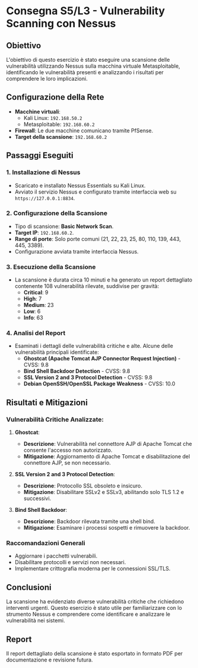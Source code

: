 # Consegna S5/L3 - Vulnerability Scanning con Nessus

## Obiettivo
L'obiettivo di questo esercizio è stato eseguire una scansione delle vulnerabilità utilizzando Nessus sulla macchina virtuale Metasploitable, identificando le vulnerabilità presenti e analizzando i risultati per comprendere le loro implicazioni.

## Configurazione della Rete
- **Macchine virtuali**:
  - Kali Linux: `192.168.50.2`
  - Metasploitable: `192.168.60.2`
- **Firewall**: Le due macchine comunicano tramite PfSense.
- **Target della scansione**: `192.168.60.2`

## Passaggi Eseguiti

### 1. Installazione di Nessus
- Scaricato e installato Nessus Essentials su Kali Linux.
- Avviato il servizio Nessus e configurato tramite interfaccia web su `https://127.0.0.1:8834`.

### 2. Configurazione della Scansione
- Tipo di scansione: **Basic Network Scan**.
- **Target IP**: `192.168.60.2`.
- **Range di porte**: Solo porte comuni (21, 22, 23, 25, 80, 110, 139, 443, 445, 3389).
- Configurazione avviata tramite interfaccia Nessus.

### 3. Esecuzione della Scansione
- La scansione è durata circa 10 minuti e ha generato un report dettagliato contenente 108 vulnerabilità rilevate, suddivise per gravità:
  - **Critical**: 9
  - **High**: 7
  - **Medium**: 23
  - **Low**: 6
  - **Info**: 63

### 4. Analisi del Report
- Esaminati i dettagli delle vulnerabilità critiche e alte. Alcune delle vulnerabilità principali identificate:
  - **Ghostcat (Apache Tomcat AJP Connector Request Injection)** - CVSS: 9.8
  - **Bind Shell Backdoor Detection** - CVSS: 9.8
  - **SSL Version 2 and 3 Protocol Detection** - CVSS: 9.8
  - **Debian OpenSSH/OpenSSL Package Weakness** - CVSS: 10.0

## Risultati e Mitigazioni
### Vulnerabilità Critiche Analizzate:
1. **Ghostcat**:
   - **Descrizione**: Vulnerabilità nel connettore AJP di Apache Tomcat che consente l'accesso non autorizzato.
   - **Mitigazione**: Aggiornamento di Apache Tomcat e disabilitazione del connettore AJP, se non necessario.

2. **SSL Version 2 and 3 Protocol Detection**:
   - **Descrizione**: Protocollo SSL obsoleto e insicuro.
   - **Mitigazione**: Disabilitare SSLv2 e SSLv3, abilitando solo TLS 1.2 e successivi.

3. **Bind Shell Backdoor**:
   - **Descrizione**: Backdoor rilevata tramite una shell bind.
   - **Mitigazione**: Esaminare i processi sospetti e rimuovere la backdoor.

### Raccomandazioni Generali
- Aggiornare i pacchetti vulnerabili.
- Disabilitare protocolli e servizi non necessari.
- Implementare crittografia moderna per le connessioni SSL/TLS.

## Conclusioni
La scansione ha evidenziato diverse vulnerabilità critiche che richiedono interventi urgenti. Questo esercizio è stato utile per familiarizzare con lo strumento Nessus e comprendere come identificare e analizzare le vulnerabilità nei sistemi.

## Report
Il report dettagliato della scansione è stato esportato in formato PDF per documentazione e revisione futura.
